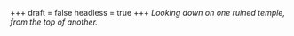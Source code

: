 
+++
draft = false
headless = true
+++
_Looking down on one ruined temple, from the top of another._
